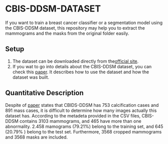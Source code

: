 # CBIS-DDSM-DATASET
If you want to train a breast cancer classifier or a segmentation model using the CBIS-DDSM  dataset, this repository may help you to extract the mammograms and the masks from the original folder easily.

## Setup
1. The dataset can be downloaded directly from the[official site](https://wiki.cancerimagingarchive.net/pages/viewpage.action?pageId=22516629).
2.  If you wat to go into details about the CBIS-DDSM dataset, you can check this [paper](https://www.nature.com/articles/sdata2017177). It describes how to use the dataset and how the dataset was built. 

## Quantitative Description

Despite of [paper](https://www.nature.com/articles/sdata2017177) states that CBIDS-DDSM has 753 calcification cases and 891 mass cases, it is difficult to determine how many images actually this dataset has. According to the metadeta provided in the CSV files, CBIS-DDSM contains 3103 mammograms,  and 465 have more than one abnormality. 2.458 mamograms (79.21%) belong to the training set, and 645 (20.79% ) belong to the test set. Furthermore, 3568 cropped mammograms and 3568 masks are included.

